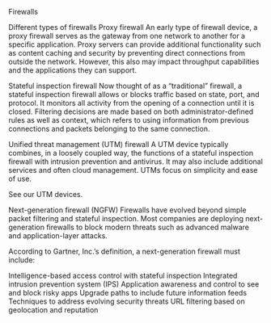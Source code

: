 Firewalls

Different types of firewalls
Proxy firewall
An early type of firewall device, a proxy firewall serves as the gateway from one network to another for a specific application. Proxy servers can provide additional functionality such as content caching and security by preventing direct connections from outside the network. However, this also may impact throughput capabilities and the applications they can support.

Stateful inspection firewall
Now thought of as a “traditional” firewall, a stateful inspection firewall allows or blocks traffic based on state, port, and protocol. It monitors all activity from the opening of a connection until it is closed. Filtering decisions are made based on both administrator-defined rules as well as context, which refers to using information from previous connections and packets belonging to the same connection.

Unified threat management (UTM) firewall
A UTM device typically combines, in a loosely coupled way, the functions of a stateful inspection firewall with intrusion prevention and antivirus. It may also include additional services and often cloud management. UTMs focus on simplicity and ease of use.

See our UTM devices.

Next-generation firewall (NGFW)
Firewalls have evolved beyond simple packet filtering and stateful inspection. Most companies are deploying next-generation firewalls to block modern threats such as advanced malware and application-layer attacks.

According to Gartner, Inc.’s definition, a next-generation firewall must include:

Intelligence-based access control with stateful inspection
Integrated intrusion prevention system (IPS)
Application awareness and control to see and block risky apps
Upgrade paths to include future information feeds
Techniques to address evolving security threats
URL filtering based on geolocation and reputation
